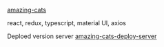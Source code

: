 [amazing-cats](https://IharTsykala.github.io/amazing-cats)

react, redux, typescript, material UI, axios

Deploed version server [amazing-cats-deploy-server](https://amazing-cats.herokuapp.com/)
